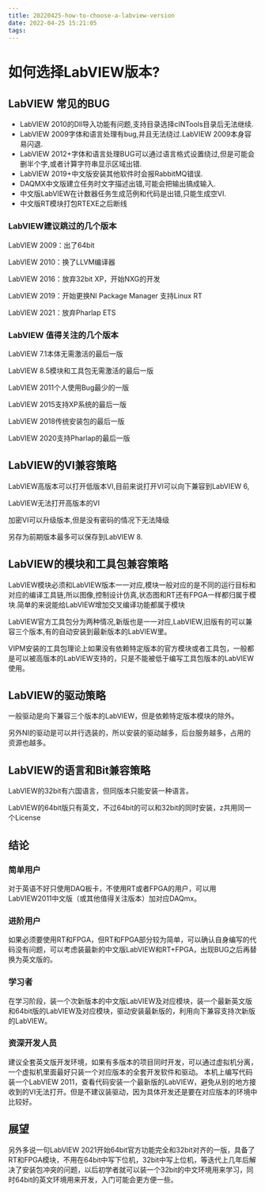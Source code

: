 ```yaml
---
title: 20220425-how-to-choose-a-labview-version
date: 2022-04-25 15:21:05
tags:
---
```

# 如何选择LabVIEW版本?
## LabVIEW 常见的BUG
* LabVIEW 2010的Dll导入功能有问题,支持目录选择cINTools目录后无法继续.
* LabVIEW 2009字体和语言处理有bug,并且无法绕过.LabVIEW 2009本身容易闪退.
* LabVIEW 2012+字体和语言处理BUG可以通过语言格式设置绕过,但是可能会删半个字,或者计算字符串显示区域出错.
* LabVIEW 2019+中文版安装其他软件时会报RabbitMQ错误.
* DAQMX中文版建立任务时文字描述出错,可能会把输出搞成输入.
* 中文版LabVIEW在计数器任务生成范例和代码是出错,只能生成空VI.
* 中文版RT模块打包RTEXE之后断线
### LabVIEW建议跳过的几个版本
LabVIEW 2009：出了64bit

LabVIEW 2010：换了LLVM编译器

LabVIEW 2016：放弃32bit XP，开始NXG的开发

LabVIEW 2019：开始更换NI Package Manager 支持Linux RT

LabVIEW 2021：放弃Pharlap ETS
### LabVIEW 值得关注的几个版本
LabVIEW 7.1本体无需激活的最后一版

LabVIEW 8.5模块和工具包无需激活的最后一版

LabVIEW 2011个人使用Bug最少的一版

LabVIEW 2015支持XP系统的最后一版

LabVIEW 2018传统安装包的最后一版

LabVIEW 2020支持Pharlap的最后一版

## LabVIEW的VI兼容策略
LabVIEW高版本可以打开低版本VI,目前来说打开VI可以向下兼容到LabVIEW 6,

LabVIEW无法打开高版本的VI

加密VI可以升级版本,但是没有密码的情况下无法降级

另存为前期版本最多可以保存到LabVIEW 8.

## LabVIEW的模块和工具包兼容策略
LabVIEW模块必须和LabVIEW版本一一对应,模块一般对应的是不同的运行目标和对应的编译工具链,所以图像,控制设计仿真,状态图和RT还有FPGA一样都归属于模块.简单的来说能给LabVIEW增加交叉编译功能都属于模块

LabVIEW官方工具包分为两种情况,新版也是一一对应,LabVIEW,旧版有的可以兼容三个版本,有的自动安装到最新版本的LabVIEW里。

VIPM安装的工具包理论上如果没有依赖特定版本的官方模块或者工具包，一般都是可以被高版本的LabVIEW支持的，只是不能被低于编写工具包版本的LabVIEW使用。
## LabVIEW的驱动策略
一般驱动是向下兼容三个版本的LabVIEW，但是依赖特定版本模块的除外。

另外NI的驱动是可以并行选装的，所以安装的驱动越多，后台服务越多，占用的资源也越多。

## LabVIEW的语言和Bit兼容策略
LabVIEW的32bit有六国语言，但同版本只能安装一种语言。

LabVIEW的64bit版只有英文，不过64bit的可以和32bit的同时安装，z共用同一个License

## 结论
### 简单用户
对于英语不好只使用DAQ板卡，不使用RT或者FPGA的用户，可以用LabVIEW2011中文版（或其他值得关注版本）加对应DAQmx。
### 进阶用户
如果必须要使用RT和FPGA，但RT和FPGA部分较为简单，可以确认自身编写的代码没有问题，可以考虑装最新的中文版LabVIEW和RT+FPGA，出现BUG之后再替换为英文版的。
### 学习者
在学习阶段，装一个次新版本的中文版LabVIEW及对应模块，装一个最新英文版和64bit版的LabVIEW及对应模块，驱动安装最新版的，利用向下兼容支持次新版的LabVIEW。
### 资深开发人员
建议全套英文版开发环境，如果有多版本的项目同时开发，可以通过虚拟机分离，一个虚拟机里面最好只装一个对应版本的全套开发软件和驱动。
本机上编写代码装一个LabVIEW 2011，查看代码安装一个最新版的LabVIEW，避免从别的地方接收到的VI无法打开。但是不建议装驱动，因为具体开发还是要在对应版本的环境中比较好。

## 展望
另外多说一句LabVIEW 2021开始64bit官方功能完全和32bit对齐的一版，具备了RT和FPGA模块，不用在64bit中写下位机，32bit中写上位机，等迭代上几年后解决了安装包冲突的问题，以后初学者就可以装一个32bit的中文环境用来学习，同时64bit的英文环境用来开发，入门可能会更方便一些。

